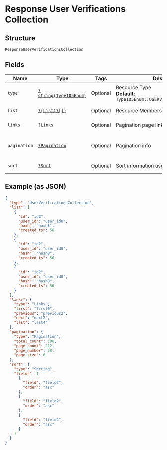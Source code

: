 
# Response User Verifications Collection

## Structure

`ResponseUserVerificationsCollection`

## Fields

| Name | Type | Tags | Description | Getter | Setter |
|  --- | --- | --- | --- | --- | --- |
| `type` | [`?string(Type105Enum)`](../../doc/models/type-105-enum.md) | Optional | Resource Type<br>**Default**: `Type105Enum::USERVERIFICATIONSCOLLECTION` | getType(): ?string | setType(?string type): void |
| `list` | [`?(List17[])`](../../doc/models/list-17.md) | Optional | Resource Members | getList(): ?array | setList(?array list): void |
| `links` | [`?Links`](../../doc/models/links.md) | Optional | Pagination page links | getLinks(): ?Links | setLinks(?Links links): void |
| `pagination` | [`?Pagination`](../../doc/models/pagination.md) | Optional | Pagination info | getPagination(): ?Pagination | setPagination(?Pagination pagination): void |
| `sort` | [`?Sort`](../../doc/models/sort.md) | Optional | Sort information used on the results | getSort(): ?Sort | setSort(?Sort sort): void |

## Example (as JSON)

```json
{
  "type": "UserVerificationsCollection",
  "list": [
    {
      "id": "id2",
      "user_id": "user_id0",
      "hash": "hash8",
      "created_ts": 56
    },
    {
      "id": "id2",
      "user_id": "user_id0",
      "hash": "hash8",
      "created_ts": 56
    },
    {
      "id": "id2",
      "user_id": "user_id0",
      "hash": "hash8",
      "created_ts": 56
    }
  ],
  "links": {
    "type": "Links",
    "first": "first0",
    "previous": "previous2",
    "next": "next2",
    "last": "last4"
  },
  "pagination": {
    "type": "Pagination",
    "total_count": 100,
    "page_count": 212,
    "page_number": 28,
    "page_size": 6
  },
  "sort": {
    "type": "Sorting",
    "fields": [
      {
        "field": "field2",
        "order": "asc"
      },
      {
        "field": "field2",
        "order": "asc"
      },
      {
        "field": "field2",
        "order": "asc"
      }
    ]
  }
}
```

